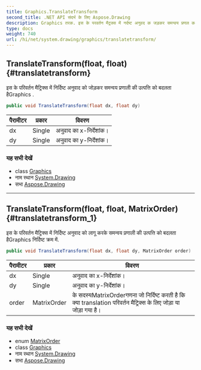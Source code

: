 ```yaml
---
title: Graphics.TranslateTransform
second_title: .NET API संदर्भ के लिए Aspose.Drawing
description: Graphics तरक. इस के परवर्तन मैट्रक्स में नर्दष्ट अनुवद क जड़कर समन्वय प्रणल क उत्पत्त क बदलत हैGraphics .
type: docs
weight: 740
url: /hi/net/system.drawing/graphics/translatetransform/
---
```

## TranslateTransform(float, float) {#translatetransform}

इस के परिवर्तन मैट्रिक्स में निर्दिष्ट अनुवाद को जोड़कर समन्वय प्रणाली की उत्पत्ति को बदलता हैGraphics .

```csharp
public void TranslateTransform(float dx, float dy)
```

| पैरामीटर | प्रकार | विवरण |
| --- | --- | --- |
| dx | Single | अनुवाद का x-निर्देशांक। |
| dy | Single | अनुवाद का y-निर्देशांक। |

### यह सभी देखें

* class [Graphics](../)
* नाम स्थान [System.Drawing](../../graphics/)
* सभा [Aspose.Drawing](../../../)

---

## TranslateTransform(float, float, MatrixOrder) {#translatetransform_1}

इस के परिवर्तन मैट्रिक्स में निर्दिष्ट अनुवाद को लागू करके समन्वय प्रणाली की उत्पत्ति को बदलता हैGraphics निर्दिष्ट क्रम में.

```csharp
public void TranslateTransform(float dx, float dy, MatrixOrder order)
```

| पैरामीटर | प्रकार | विवरण |
| --- | --- | --- |
| dx | Single | अनुवाद का x-निर्देशांक। |
| dy | Single | अनुवाद का y-निर्देशांक। |
| order | MatrixOrder | के सदस्यMatrixOrderगणना जो निर्दिष्ट करती है कि क्या translation परिवर्तन मैट्रिक्स के लिए जोड़ा या जोड़ा गया है। |

### यह सभी देखें

* enum [MatrixOrder](../../../system.drawing.drawing2d/matrixorder/)
* class [Graphics](../)
* नाम स्थान [System.Drawing](../../graphics/)
* सभा [Aspose.Drawing](../../../)


